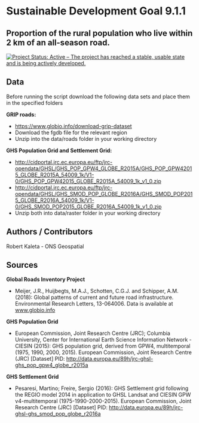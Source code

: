 # Sustainable Development Goal 9.1.1
## Proportion of the rural population who live within 2 km of an all-season road.

[![Project Status: Active – The project has reached a stable, usable state and is being actively developed.](https://www.repostatus.org/badges/latest/active.svg)](https://www.repostatus.org/#active)

## Data
Before running the script download the following data sets and place them in the specified folders

**GRIP roads:**
 * https://www.globio.info/download-grip-dataset 
 * Download the fgdb file for the relevant region
 * Unzip into the data/roads folder in your working directory
 
**GHS Population Grid and Settlement Grid:**
 * http://cidportal.jrc.ec.europa.eu/ftp/jrc-opendata/GHSL/GHS_POP_GPW4_GLOBE_R2015A/GHS_POP_GPW42015_GLOBE_R2015A_54009_1k/V1-0/GHS_POP_GPW42015_GLOBE_R2015A_54009_1k_v1_0.zip
 * http://cidportal.jrc.ec.europa.eu/ftp/jrc-opendata/GHSL/GHS_SMOD_POP_GLOBE_R2016A/GHS_SMOD_POP2015_GLOBE_R2016A_54009_1k/V1-0/GHS_SMOD_POP2015_GLOBE_R2016A_54009_1k_v1_0.zip
 * Unzip both into data/raster folder in your working directory

## Authors / Contributors
Robert Kaleta - ONS Geospatial

## Sources
**Global Roads Inventory Project**
 * Meijer, J.R., Huijbegts, M.A.J., Schotten, C.G.J. and Schipper, A.M. (2018): Global patterns of current and future road infrastructure. Environmental Research Letters, 13-064006. Data is available at www.globio.info

**GHS Population Grid**
 * European Commission, Joint Research Centre (JRC); Columbia University, Center for International Earth Science Information Network - CIESIN (2015):  GHS population grid, derived from GPW4, multitemporal (1975, 1990, 2000, 2015). European Commission, Joint Research Centre (JRC) [Dataset] PID: http://data.europa.eu/89h/jrc-ghsl-ghs_pop_gpw4_globe_r2015a
 
**GHS Settlement Grid**
 * Pesaresi, Martino; Freire, Sergio (2016):  GHS Settlement grid following the REGIO model 2014 in application to GHSL Landsat and CIESIN GPW v4-multitemporal (1975-1990-2000-2015). European Commission, Joint Research Centre (JRC) [Dataset] PID: http://data.europa.eu/89h/jrc-ghsl-ghs_smod_pop_globe_r2016a
